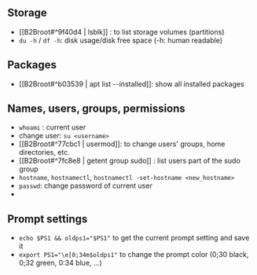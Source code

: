 ## Storage
- [[B2Broot#^9f40d4 | lsblk]] : to list storage volumes (partitions)
- `du -h` / `df -h`: disk usage/disk free space (-h: human readable)


## Packages
-  [[B2Broot#^b03539 | apt list --installed]]: show all installed packages

## Names, users,  groups, permissions
- `whoami` : current user
- change user: `su <username>`
- [[B2Broot#^77cbc1 | usermod]]: to change users' groups, home directories, etc.
- [[B2Broot#^7fc8e8 | getent group sudo]] : list users part of the sudo group
- `hostname`, `hostnamectl`, `hostnamectl -set-hostname <new_hostname>`
- `passwd`: change password of current user
- 

## Prompt settings
- `echo $PS1 && oldps1="$PS1"` to get the current prompt setting and save it
- `export PS1="\e[0;34m$oldps1"` to change the prompt color (0;30 black, 0;32 green, 0:34 blue, ...)